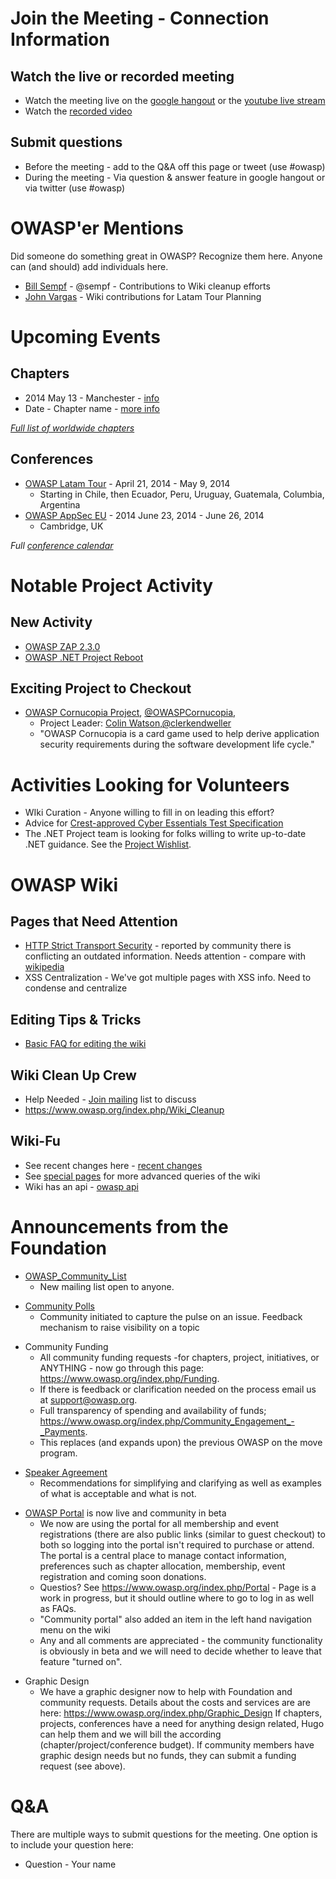 # Join the Meeting - Connection Information

## Watch the live or recorded meeting

  - Watch the meeting live on the [google
    hangout](https://plus.google.com/events/ccqlmt5bshkvdq04vj8jpenue0k)
    or the [youtube live
    stream](http://www.youtube.com/watch?v=HelbJ-swwO4)
  - Watch the [recorded
    video](http://www.youtube.com/watch?v=HelbJ-swwO4)

## Submit questions

  - Before the meeting - add to the Q\&A off this page or tweet (use
    \#owasp)
  - During the meeting - Via question & answer feature in google hangout
    or via twitter (use \#owasp)

# OWASP'er Mentions

Did someone do something great in OWASP? Recognize them here. Anyone can
(and should) add individuals here.

  - [Bill Sempf](https://www.owasp.org/index.php/User:Bill_Sempf) -
    @sempf - Contributions to Wiki cleanup efforts
  - [John Vargas](https://www.owasp.org/index.php/User:Jvargas) - Wiki
    contributions for Latam Tour Planning

# Upcoming Events

## Chapters

  - 2014 May 13 - Manchester -
    [info](https://www.owasp.org/index.php/Manchester)
  - Date - Chapter name - [more info](http://#)

*[Full list of worldwide
chapters](https://www.owasp.org/index.php/OWASP_Chapter)*

## Conferences

  - [OWASP Latam Tour](https://www.owasp.org/index.php/LatamTour2014) -
    April 21, 2014 - May 9, 2014
      - Starting in Chile, then Ecuador, Peru, Uruguay, Guatemala,
        Columbia, Argentina
  - [OWASP AppSec EU](https://2014.appsec.eu/) - 2014 June 23, 2014 -
    June 26, 2014
      - Cambridge, UK

*Full [conference
calendar](https://www.owasp.org/index.php/Category:OWASP_AppSec_Conference)*

# Notable Project Activity

## New Activity

  - [OWASP
    ZAP 2.3.0](http://owasp.blogspot.co.uk/2014/04/owasp-zap-230.html)
  - [OWASP .NET Project
    Reboot](https://www.owasp.org/index.php/Category:OWASP_.NET_Project)

## Exciting Project to Checkout

  - [OWASP Cornucopia
    Project](https://www.owasp.org/index.php/OWASP_Cornucopia),
    [@OWASPCornucopia](https://twitter.com/OWASPCornucopia),
      - Project Leader: [Colin
        Watson](https://www.owasp.org/index.php/User:Clerkendweller),[@clerkendweller](https://twitter.com/clerkendweller)
      - "OWASP Cornucopia is a card game used to help derive application
        security requirements during the software development life
        cycle."

# Activities Looking for Volunteers

  - WIki Curation - Anyone willing to fill in on leading this effort?
  - Advice for [Crest-approved Cyber Essentials Test
    Specification](https://docs.google.com/document/d/18YKpFzHeofbe2ht-fLZusJtrNVxnGPJy53HmN0vJ5Wg/edit)
  - The .NET Project team is looking for folks willing to write
    up-to-date .NET guidance. See the [Project
    Wishlist](https://www.owasp.org/index.php/.NET_Project_Wishlist).

# OWASP Wiki

## Pages that Need Attention

  - [HTTP Strict Transport
    Security](HTTP_Strict_Transport_Security "wikilink") - reported by
    community there is conflicting an outdated information. Needs
    attention - compare with
    [wikipedia](http://en.wikipedia.org/wiki/HTTP_Strict_Transport_Security)
  - XSS Centralization - We've got multiple pages with XSS info. Need to
    condense and centralize

## Editing Tips & Tricks

  - [Basic FAQ for editing the
    wiki](https://www.owasp.org/index.php/Tutorial)

## Wiki Clean Up Crew

  - Help Needed - [Join
    mailing](https://lists.owasp.org/mailman/listinfo/owasp-wiki-editors)
    list to discuss
  - <https://www.owasp.org/index.php/Wiki_Cleanup>

## Wiki-Fu

  - See recent changes here - [recent
    changes](https://www.owasp.org/index.php?title=Special:Recentchanges&limit=100&hidebots=0)
  - See [special
    pages](https://www.owasp.org/index.php/Special:SpecialPages) for
    more advanced queries of the wiki
  - Wiki has an api - [owasp api](https://www.owasp.org/api.php)

# Announcements from the Foundation

  - [OWASP_Community_List](OWASP_Community_List "wikilink")
      - New mailing list open to anyone.

<!-- end list -->

  - [Community Polls](https://www.owasp.org/index.php/Polls)
      - Community initiated to capture the pulse on an issue. Feedback
        mechanism to raise visibility on a topic

<!-- end list -->

  - Community Funding
      - All community funding requests -for chapters, project,
        initiatives, or ANYTHING - now go through this page:
        <https://www.owasp.org/index.php/Funding>.
      - If there is feedback or clarification needed on the process
        email us at support@owasp.org.
      - Full transparency of spending and availability of funds;
        <https://www.owasp.org/index.php/Community_Engagement_-_Payments>.
      - This replaces (and expands upon) the previous OWASP on the move
        program.

<!-- end list -->

  - [Speaker
    Agreement](https://www.owasp.org/index.php/Speaker_Agreement)
      - Recommendations for simplifying and clarifying as well as
        examples of what is acceptable and what is not.

<!-- end list -->

  - [OWASP Portal](https://myowasp.force.com/) is now live and community
    in beta
      - We now are using the portal for all membership and event
        registrations (there are also public links (similar to guest
        checkout) to both so logging into the portal isn't required to
        purchase or attend. The portal is a central place to manage
        contact information, preferences such as chapter allocation,
        membership, event registration and coming soon donations.
      - Questios? See <https://www.owasp.org/index.php/Portal> - Page is
        a work in progress, but it should outline where to go to log in
        as well as FAQs.
      - "Community portal" also added an item in the left hand
        navigation menu on the wiki
      - Any and all comments are appreciated - the community
        functionality is obviously in beta and we will need to decide
        whether to leave that feature "turned on".

<!-- end list -->

  - Graphic Design
      - We have a graphic designer now to help with Foundation and
        community requests. Details about the costs and services are are
        here: <https://www.owasp.org/index.php/Graphic_Design> If
        chapters, projects, conferences have a need for anything design
        related, Hugo can help them and we will bill the according
        (chapter/project/conference budget). If community members have
        graphic design needs but no funds, they can submit a funding
        request (see above).

# Q\&A

There are multiple ways to submit questions for the meeting. One option
is to include your question here:

  - Question - Your name